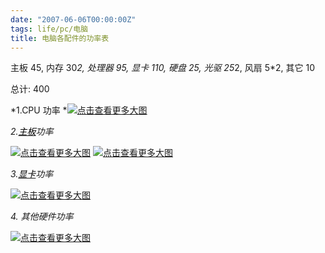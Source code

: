 ```yaml
---
date: "2007-06-06T00:00:00Z"
tags: life/pc/电脑
title: 电脑各配件的功率表
---
```


主板 45, 内存 30*2, 处理器 95, 显卡 110,
硬盘 25, 光驱 25*2, 风扇 5*2, 其它 10

总计: 400
 
*1.CPU 功率 
*<a href="http://v1.bbs.zol.com.cn/tips/show_bbs_pic.php?picid=37477" target="_blank"><img title="点击查看更多大图" src="http://img8.zol.com.cn/bbs/38/a37477.jpg" border="0"></a>

*2.*<a style="text-decoration: underline;" href="http://detail.zol.com.cn/motherboard_index/subcate5_list_1.html" target="_blank"><font color="#000000">*主板*</font></a>*功率*

<a href="http://v1.bbs.zol.com.cn/tips/show_bbs_pic.php?picid=37478" target="_blank"><img title="点击查看更多大图" src="http://img8.zol.com.cn/bbs/38/a37478.jpg" border="0"></a>
<a href="http://v1.bbs.zol.com.cn/tips/show_bbs_pic.php?picid=37479" target="_blank"> <img title="点击查看更多大图" src="http://img8.zol.com.cn/bbs/38/a37479.jpg" border="0"></a> 

*3.*<a style="text-decoration: underline;" href="http://detail.zol.com.cn/vga_index/subcate6_list_1.html" target="_blank"><font color="#000000">*显卡*</font></a>*功率*

<a href="http://v1.bbs.zol.com.cn/tips/show_bbs_pic.php?picid=37481" target="_blank"><img title="点击查看更多大图" src="http://img8.zol.com.cn/bbs/38/a37481.jpg" border="0"></a>


*4. 其他硬件功率*

<a href="http://v1.bbs.zol.com.cn/tips/show_bbs_pic.php?picid=37484" target="_blank"><img title="点击查看更多大图" src="http://img8.zol.com.cn/bbs/38/a37484.jpg" border="0"></a>
